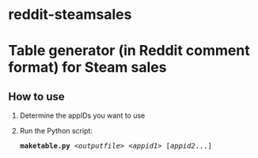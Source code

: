 reddit-steamsales
=================

Table generator (in Reddit comment format) for Steam sales
=================

## How to use

1. Determine the appIDs you want to use
2. Run the Python script:

    <pre><b>maketable.py</b> &lt;<i>outputfile</i>&gt; &lt;<i>appid1</i>&gt; [<i>appid2</i>...]</pre>
